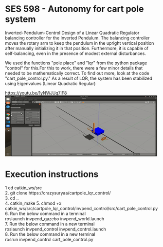 
<h1>SES 598 - Autonomy for cart pole system</h1>

Inverted-Pendulum-Control
Design of a Linear Quadratic Regulator balancing controller for the Inverted Pendulum. The balancing controller moves the rotary arm to keep the pendulum in the upright vertical position after manually initializing it in that position. Furthermore, it is capable of self-balancing, even in the presence of modest external disturbances.

We used the functions "pole place" and "lqr" from the python package "control" for this.For this to work, there were a few minor details that needed to be mathematically correct. To find out more, look at the code "cart_pole_control.py."
As a result of LQR, the system has been stabilized using Eigenvalues (Linear Quadratic Regular)

https://youtu.be/1yNWJUq7lF8
<br>
<img src="demo.gif" width="500" height="200" />

<!-- ![Alt Text](demo.gif) -->

<h1>Execution instructions</h1>

1 cd catkin_ws/src  
2. git clone https://crazysuryaa/cartpole_lqr_control/  
3. cd ..  
4. catkin_make
5. chmod +x catkin_ws/src/cartpole_lqr_control/invpend_control/src/cart_pole_control.py  
6. Run the below command in a terminal  
   roslaunch invpend_gazebo invpend_world.launch  
7. Run the below command in a new terminal  
    roslaunch invpend_control invpend_control.launch   
8. Run the below command in a new terminal  
    rosrun invpend_control cart_pole_control.py  
   

